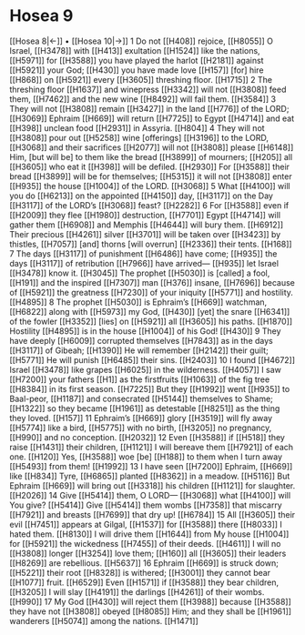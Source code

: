 # Hosea 9
[[Hosea 8|←]] • [[Hosea 10|→]]
1 Do not [[H408]] rejoice, [[H8055]] O Israel, [[H3478]] with [[H413]] exultation [[H1524]] like the nations, [[H5971]] for [[H3588]] you have played the harlot [[H2181]] against [[H5921]] your God; [[H430]] you have made love [[H157]] [for] hire [[H868]] on [[H5921]] every [[H3605]] threshing floor. [[H1715]] 
2 The threshing floor [[H1637]] and winepress [[H3342]] will not [[H3808]] feed them, [[H7462]] and the new wine [[H8492]] will fail them. [[H3584]] 
3 They will not [[H3808]] remain [[H3427]] in the land [[H776]] of the LORD; [[H3069]] Ephraim [[H669]] will return [[H7725]] to Egypt [[H4714]] and eat [[H398]] unclean food [[H2931]] in Assyria. [[H804]] 
4 They will not [[H3808]] pour out [[H5258]] wine [offerings] [[H3196]] to the LORD, [[H3068]] and their sacrifices [[H2077]] will not [[H3808]] please [[H6148]] Him,  [but will be] to them  like the bread [[H3899]] of mourners; [[H205]] all [[H3605]] who eat it [[H398]] will be defiled. [[H2930]] For [[H3588]] their bread [[H3899]] will be for themselves; [[H5315]] it will not [[H3808]] enter [[H935]] the house [[H1004]] of the LORD. [[H3068]] 
5 What [[H4100]] will you do [[H6213]] on the appointed [[H4150]] day, [[H3117]] on the Day [[H3117]] of the LORD’s [[H3068]] feast? [[H2282]] 
6 For [[H3588]] even if [[H2009]] they flee [[H1980]] destruction, [[H7701]] Egypt [[H4714]] will gather them [[H6908]] and Memphis [[H4644]] will bury them. [[H6912]] Their precious [[H4261]] silver [[H3701]] will be taken over [[H3423]] by thistles, [[H7057]] [and] thorns [will overrun] [[H2336]] their tents. [[H168]] 
7 The days [[H3117]] of punishment [[H6486]] have come; [[H935]] the days [[H3117]] of retribution [[H7966]] have arrived— [[H935]] let Israel [[H3478]] know it. [[H3045]] The prophet [[H5030]] is [called] a fool, [[H191]] and the inspired [[H7307]] man [[H376]] insane, [[H7696]] because of [[H5921]] the greatness [[H7230]] of your iniquity [[H5771]] and hostility. [[H4895]] 
8 The prophet [[H5030]] is Ephraim’s [[H669]] watchman, [[H6822]] along with [[H5973]] my God, [[H430]] [yet] the snare [[H6341]] of the fowler [[H3352]] [lies] on [[H5921]] all [[H3605]] his paths. [[H1870]] Hostility [[H4895]] is in the house [[H1004]] of his God! [[H430]] 
9 They have deeply [[H6009]] corrupted themselves [[H7843]] as in the days [[H3117]] of Gibeah; [[H1390]] He will remember [[H2142]] their guilt; [[H5771]] He will punish [[H6485]] their sins. [[H2403]] 
10 I found [[H4672]] Israel [[H3478]] like grapes [[H6025]] in the wilderness. [[H4057]] I saw [[H7200]] your fathers [[H1]] as the firstfruits [[H1063]] of the fig tree [[H8384]] in its first season. [[H7225]] But they [[H1992]] went [[H935]] to Baal-peor, [[H1187]] and consecrated [[H5144]] themselves to Shame; [[H1322]] so they became [[H1961]] as detestable [[H8251]] as the thing they loved. [[H157]] 
11 Ephraim’s [[H669]] glory [[H3519]] will fly away [[H5774]] like a bird, [[H5775]] with no birth, [[H3205]] no pregnancy, [[H990]] and no conception. [[H2032]] 
12 Even [[H3588]] if [[H518]] they raise [[H1431]] their children, [[H1121]] I will bereave them [[H7921]] of each one. [[H120]] Yes, [[H3588]] woe [be] [[H188]] to them  when I turn away [[H5493]] from them! [[H1992]] 
13 I have seen [[H7200]] Ephraim, [[H669]] like [[H834]] Tyre, [[H6865]] planted [[H8362]] in a meadow. [[H5116]] But Ephraim [[H669]] will bring out [[H3318]] his children [[H1121]] for slaughter. [[H2026]] 
14 Give [[H5414]] them,  O LORD— [[H3068]] what [[H4100]] will You give? [[H5414]] Give [[H5414]] them  wombs [[H7358]] that miscarry [[H7921]] and breasts [[H7699]] that dry up! [[H6784]] 
15 All [[H3605]] their evil [[H7451]] appears at Gilgal, [[H1537]] for [[H3588]] there [[H8033]] I hated them. [[H8130]] I will drive them [[H1644]] from My house [[H1004]] for [[H5921]] the wickedness [[H7455]] of their deeds. [[H4611]] I will no [[H3808]] longer [[H3254]] love them; [[H160]] all [[H3605]] their leaders [[H8269]] are rebellious. [[H5637]] 
16 Ephraim [[H669]] is struck down; [[H5221]] their root [[H8328]] is withered; [[H3001]] they cannot bear [[H1077]] fruit. [[H6529]] Even [[H1571]] if [[H3588]] they bear children, [[H3205]] I will slay [[H4191]] the darlings [[H4261]] of their wombs. [[H990]] 
17 My God [[H430]] will reject them [[H3988]] because [[H3588]] they have not [[H3808]] obeyed [[H8085]] Him;  and they shall be [[H1961]] wanderers [[H5074]] among the nations. [[H1471]] 
